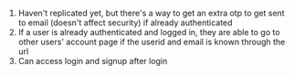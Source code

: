 1. Haven't replicated yet, but there's a way to get an extra otp to get sent to email (doesn't affect security) if already authenticated
2. If a user is already authenticated and logged in, they are able to go to other users' account page if the userid and email is known through the url
3. Can access login and signup after login
